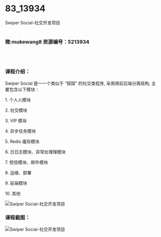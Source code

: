 # 83_13934
Swiper Social-社交开发项目
<br/></br>
<h3>微:mukewang8 资源编号：5213934</h3>
<br/></br>
<h3>课程介绍：</h3>
<p>Swiper Social 是⼀一个类似于 “探探” 的<a title="查看与 社交 相关的文章" target="_blank">社交</a>类程序, 采⽤用前后端分离结构, 主要包含以下模块：</p>
<p>1. 个⼈人模块</p>
<p>2. <a title="查看与 社交 相关的文章" target="_blank">社交</a>模块</p>
<p>3. VIP 模块</p>
<p>4. 异步任务模块</p>
<p>5. Redis 缓存模块</p>
<p>6. ⽇日志模块、异常处理理模块</p>
<p>7. 短信模块、邮件模块</p>
<p>8. 运维、部署</p>
<p>9. 前端模块</p>
<p>10. 其他</p>
<p><img src="https://www.ko996.com/wp-content/uploads/img/2020/06/1-81.png" alt="Swiper Social-社交开发项目"></p>
<div class="info-desc">
<h3>课程截图：</h3>
<p><img src="https://www.ko996.com/wp-content/uploads/img/2020/06/2-88.png" alt="Swiper Social-社交开发项目"></p>


			
</div>
